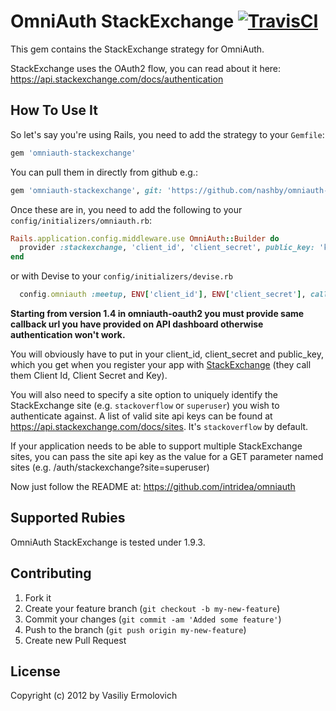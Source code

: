 # OmniAuth StackExchange [![TravisCI](https://secure.travis-ci.org/nashby/omniauth-stackexchange.png?branch=master)](http://travis-ci.org/nashby/omniauth-stackexchange)

This gem contains the StackExchange strategy for OmniAuth.

StackExchange uses the OAuth2 flow, you can read about it here: https://api.stackexchange.com/docs/authentication

## How To Use It

So let's say you're using Rails, you need to add the strategy to your `Gemfile`:

```ruby
gem 'omniauth-stackexchange'
```

You can pull them in directly from github e.g.:

```ruby
gem 'omniauth-stackexchange', git: 'https://github.com/nashby/omniauth-stackexchange.git'
```

Once these are in, you need to add the following to your `config/initializers/omniauth.rb`:

```ruby
Rails.application.config.middleware.use OmniAuth::Builder do
  provider :stackexchange, 'client_id', 'client_secret', public_key: 'key', site: 'stackoverflow'
end
```

or with Devise to your `config/initializers/devise.rb`

```ruby
  config.omniauth :meetup, ENV['client_id'], ENV['client_secret'], callback_url: 'http://example.com/users/auth/stackexchange/callback'
```
**Starting from version 1.4 in omniauth-oauth2 you must provide same callback url you have provided on API dashboard otherwise authentication won't work.**


You will obviously have to put in your client_id, client_secret and public_key, which you get when you register your app with [StackExchange](https://stackapps.com/apps) (they call them Client Id, Client Secret and Key).

You will also need to specify a site option to uniquely identify the StackExchange site (e.g. `stackoverflow` or `superuser`) you wish to authenticate against.  A list of valid site api keys can be found at https://api.stackexchange.com/docs/sites. It's `stackoverflow` by default.

If your application needs to be able to support multiple StackExchange sites, you can pass the site api key as the value for a GET parameter named sites (e.g. /auth/stackexchange?site=superuser)

Now just follow the README at: https://github.com/intridea/omniauth

## Supported Rubies

OmniAuth StackExchange is tested under 1.9.3.

## Contributing

1. Fork it
2. Create your feature branch (`git checkout -b my-new-feature`)
3. Commit your changes (`git commit -am 'Added some feature'`)
4. Push to the branch (`git push origin my-new-feature`)
5. Create new Pull Request

## License

Copyright (c) 2012 by Vasiliy Ermolovich
